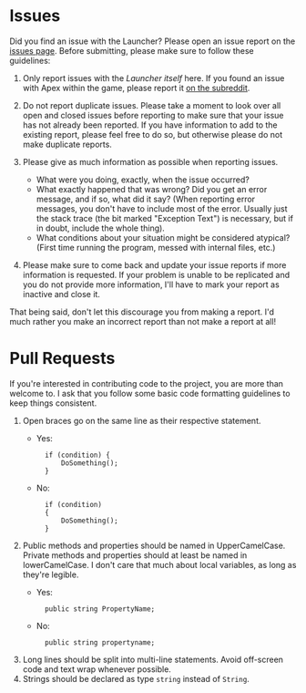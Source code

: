 # Issues
Did you find an issue with the Launcher? Please open an issue report on the [issues page](https://github.com/griffenx/Apex-Launcher/issues). Before submitting, please make sure to follow these guidelines:

1. Only report issues with the _Launcher itself_ here. If you found an issue with Apex within the game, please report it [on the subreddit](https://reddit.com/r/PokemonApex).

2. Do not report duplicate issues. Please take a moment to look over all open and closed issues before reporting to make sure that your issue has not already been reported. If you have information to add to the existing report, please feel free to do so, but otherwise please do not make duplicate reports.

3. Please give as much information as possible when reporting issues. 
    * What were you doing, exactly, when the issue occurred? 
    * What exactly happened that was wrong? Did you get an error message, and if so, what did it say? (When reporting error messages, you don't have to include most of the error. Usually just the stack trace (the bit marked "Exception Text") is necessary, but if in doubt, include the whole thing). 
    * What conditions about your situation might be considered atypical? (First time running the program, messed with internal files, etc.)
    
4. Please make sure to come back and update your issue reports if more information is requested. If your problem is unable to be replicated and you do not provide more information, I'll have to mark your report as inactive and close it.

That being said, don't let this discourage you from making a report. I'd much rather you make an incorrect report than not make a report at all!

# Pull Requests
If you're interested in contributing code to the project, you are more than welcome to. I ask that you follow some basic code formatting guidelines to keep things consistent.

1. Open braces go on the same line as their respective statement.
    * Yes:

            if (condition) {
                DoSomething();
            }
    
    * No:
    
            if (condition)
            {
                DoSomething();
            }
        
2. Public methods and properties should be named in UpperCamelCase. Private methods and properties should at least be named in lowerCamelCase. I don't care that much about local variables, as long as they're legible.
    * Yes:
    
            public string PropertyName;
    * No:
    
            public string propertyname;
3. Long lines should be split into multi-line statements. Avoid off-screen code and text wrap whenever possible.
4. Strings should be declared as type `string` instead of `String`.
